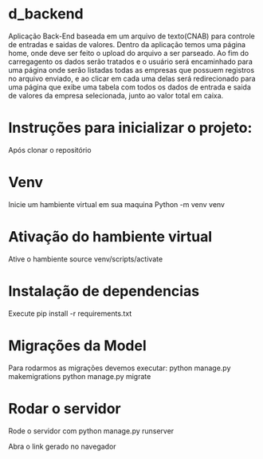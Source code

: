 # d_backend

Aplicação Back-End baseada em um arquivo de texto(CNAB) para controle de entradas e saidas de valores.
Dentro da aplicação temos uma página home, onde deve ser feito o upload do arquivo a ser parseado. Ao fim do carregagento os dados serão tratados e o usuário será encaminhado para uma página onde serão listadas todas as empresas que possuem registros no arquivo enviado, e ao clicar em cada uma delas será redirecionado para uma página que exibe uma tabela com todos os dados de entrada e saida de valores da empresa selecionada, junto ao valor total em caixa.


# Instruções para inicializar o projeto:

Após clonar o repositório

# Venv
Inicie um hambiente virtual em sua maquina 
    Python -m venv venv

# Ativação do hambiente virtual
Ative o hambiente
    source venv/scripts/activate

# Instalação de dependencias
Execute 
    pip install -r requirements.txt

# Migrações da Model
Para rodarmos as migrações devemos executar:
    python manage.py makemigrations
    python manage.py migrate

# Rodar o servidor
Rode o servidor com 
    python manage.py runserver

Abra o link gerado no navegador
    

